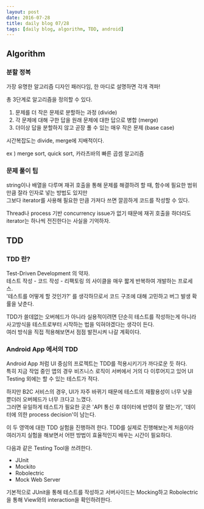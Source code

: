 ```yaml
---
layout: post
date: 2016-07-28
title: daily blog 07/28
tags: [daily blog, algorithm, TDD, android]
---
```


## Algorithm

### 분할 정복

가장 유명한 알고리즘 디자인 패러다임, 한 마디로 설명하면 각개 격파!

총 3단계로 알고리즘을 정의할 수 있다.

1. 문제를 더 작은 문제로 분할하는 과정 (divide)
2. 각 문제에 대해 구한 답을 원래 문제에 대한 답으로 병합 (merge)
3. 더이상 답을 분할하지 않고 곧장 풀 수 있는 매우 작은 문제 (base case)

시간복잡도는 divide, merge에 지배적이다.

ex ) merge sort, quick sort, 카라츠바의 빠른 곱셈 알고리즘


### 문제 풀이 팁

string이나 배열을 다루며 재귀 호출을 통해 문제를 해결하려 할 때, 함수에 필요한 범위만큼 잘라 인자로 넣는 방법도 있지만  
그보다 iterator를 사용해 필요한 만큼 가져다 쓰면 깔끔하게 코드를 작성할 수 있다.

Thread나 process 기반 concurrency issue가 없기 때문에 재귀 호출을 하더라도 iterator는 하나씩 전진한다는 사실을 기억하자.


## TDD

### TDD 란?

Test-Driven Development 의 약자.  
테스트 작성 - 코드 작성 - 리팩토링 의 사이클을 매우 짧게 반복하여 개발하는 프로세스.  
'테스트를 어떻게 할 것인가?' 를 생각하므로서 코드 구조에 대해 고민하고 버그 발생 확률을 낮춘다.

TDD가 쓸데없는 오버헤드가 아니라 실용적이려면 단순히 테스트를 작성하는게 아니라 사고방식을 테스트로부터 시작하는 법을 익혀야겠다는 생각이 든다.  
여러 방식을 직접 적용해보면서 점점 발전시켜 나갈 계획이다.

### Android App 에서의 TDD

Android App 처럼 UI 중심의 프로젝트는 TDD를 적용시키기가 까다로운 듯 하다.  
특히 지금 작업 중인 앱의 경우 비즈니스 로직이 서버에서 거의 다 이루어지고 있어 UI Testing 외에는 할 수 있는 테스트가 적다.

하지만 B2C 서비스의 경우, UI가 자주 바뀌기 때문에 테스트의 재활용성이 너무 낮을 뿐더러 오버헤드가 너무 크다고 느꼈다.  
그러면 유일하게 테스트가 필요한 곳은 'API 통신 후 데이터에 반영이 잘 됐는가', '데이터에 의한 process decision'이 남는다.

이 두 영역에 대한 TDD 실험을 진행하려 한다. TDD를 실제로 진행해보는게 처음이라 여러가지 실험을 해보면서 어떤 방법이 효율적인지 배우는 시간이 필요하다.

다음과 같은 Testing Tool을 쓰려한다.

* JUnit
* Mockito
* Robolectric
* Mock Web Server

기본적으로 JUnit을 통해 테스트를 작성하고 서버사이드는 Mocking하고 Robolectric을 통해 View와의 interaction을 확인하려한다. 


